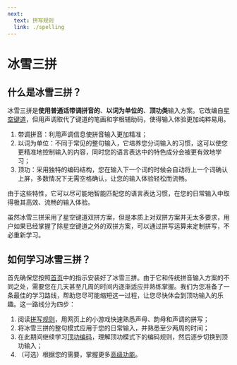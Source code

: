 ```yaml
---
next:
  text: 拼写规则
  link: ./spelling
---
```


# 冰雪三拼

## 什么是冰雪三拼？

冰雪三拼是**使用普通话带调拼音的**、**以词为单位的**、**顶功类**输入方案。它改编自[星空键道](https://xkinput.github.io)，但用声调取代了键道的笔画和字根辅助码，使得输入体验更加纯粹易用。

1. 带调拼音：利用声调信息使拼音输入更加精准；
2. 以词为单位：不同于常见的整句输入，它培养您分词输入的习惯，这可以使您更精准地控制输入的内容，同时您的语言表达中的特色成分会被更有效地学习；
3. 顶功：采用独特的编码结构，您在输入下一个词的时候会自动将上一个词确认上屏，多数情况下无需空格确认，让您的输入体验轻松而流畅。

由于这些特性，它可以尽可能地智能匹配您的语言表达习惯，在您的日常输入中取得极其高效、流畅的输入体验。

虽然冰雪三拼采用了星空键道双拼方案，但是本质上对双拼方案并无太多要求，用户如果已经掌握了除星空键道之外的双拼方案，可以通过拼写运算来定制拼写，不必重新学习。

## 如何学习冰雪三拼？

首先确保您按照[首页](/index#下载安装)中的指示安装好了冰雪三拼。由于它和传统拼音输入方案的不同之处，需要您在几天甚至几周的时间内逐渐适应并熟练掌握。我们为您准备了一条最佳的学习路线，帮助您尽可能缩短这一过程，让您尽快体会到顶功输入的乐趣。这一路线分为四步：

1. 阅读[拼写规则](./spelling)，用网页上的小游戏快速熟悉声母、韵母和声调的拼写；
2. 将冰雪三拼的整句模式应用于您的日常输入，并熟悉至少两周的时间；
3. 在此期间继续学习[顶功编码](./basic)，理解顶功模式下的编码规则，然后逐步切换到顶功输入；
4. （可选）根据您的需要，掌握更多[高级功能](./advanced)。
